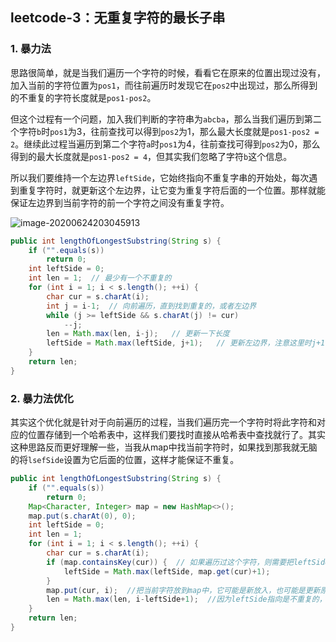 ## leetcode-3：无重复字符的最长子串

### 1. 暴力法

思路很简单，就是当我们遍历一个字符的时候，看看它在原来的位置出现过没有，加入当前的字符位置为`pos1`，而往前遍历时发现它在`pos2`中出现过，那么所得到的不重复的字符长度就是`pos1-pos2`。

但这个过程有一个问题，加入我们判断的字符串为`abcba`，那么当我们遍历到第二个字符`b`时`pos1`为3，往前查找可以得到`pos2`为1，那么最大长度就是`pos1-pos2 = 2`。继续此过程当遍历到第二个字符`a`时`pos1`为4，往前查找可得到`pos2`为0，那么得到的最大长度就是`pos1-pos2 = 4`，但其实我们忽略了字符`b`这个信息。

所以我们要维持一个左边界`leftSide`，它始终指向不重复字串的开始处，每次遇到重复字符时，就更新这个左边界，让它变为重复字符后面的一个位置。那样就能保证左边界到当前字符的前一个字符之间没有重复字符。

![image-20200624203045913](E:%5C%E7%AC%94%E8%AE%B0%5C%E5%9B%BE%E7%89%87%5Cimage-20200624203045913.png)

```java
public int lengthOfLongestSubstring(String s) {
    if ("".equals(s))
        return 0;
    int leftSide = 0;
    int len = 1;  // 最少有一个不重复的
    for (int i = 1; i < s.length(); ++i) {
        char cur = s.charAt(i);
        int j = i-1;  // 向前遍历，直到找到重复的，或者左边界
        while (j >= leftSide && s.charAt(j) != cur)
            --j;
        len = Math.max(len, i-j);   // 更新一下长度
        leftSide = Math.max(leftSide, j+1);   // 更新左边界，注意这里时j+1，因为j指向的可能是重复的
    }
    return len;
}
```

### 2. 暴力法优化

其实这个优化就是针对于向前遍历的过程，当我们遍历完一个字符时将此字符和对应的位置存储到一个哈希表中，这样我们要找时直接从哈希表中查找就行了。其实这种思路反而更好理解一些，当我从map中找当前字符时，如果找到那我就无脑的将`lsefSide`设置为它后面的位置，这样才能保证不重复。

```java
public int lengthOfLongestSubstring(String s) {
    if ("".equals(s))
        return 0;
    Map<Character, Integer> map = new HashMap<>();
    map.put(s.charAt(0), 0);
    int leftSide = 0;
    int len = 1;
    for (int i = 1; i < s.length(); ++i) {
        char cur = s.charAt(i);
        if (map.containsKey(cur)) {  // 如果遍历过这个字符，则需要把leftSide设置为它后面的位置，保证不重复
            leftSide = Math.max(leftSide, map.get(cur)+1);
        }
        map.put(cur, i);  //把当前字符放到map中，它可能是新放入，也可能是更新原有值，但位置总是变大
        len = Math.max(len, i-leftSide+1);  //因为leftSide指向是不重复的，所以需要+1
    }
    return len;
}
```



